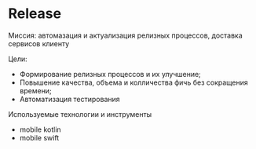 # Release

Миссия: автомазация и актуализация релизных процессов, доставка сервисов клиенту

Цели:
- Формирование релизных процессов и их улучшение;
- Повышение качества, объема и колличества фичь без сокращения времени;
- Автоматизация тестирования

Используемые технологии и инструменты
- mobile kotlin
- mobile swift
